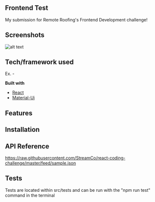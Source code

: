 ## Frontend Test
My submission for Remote Roofing's Frontend Development challenge!
 
## Screenshots
![alt text](https://drive.google.com/uc?export=view&id=1ku7Molqpo-AqZi1XZw6AW1-G1kKANBom)


## Tech/framework used
Ex. -

<b>Built with</b>
- [React](https://reactjs.org/)
- [Material-Ui](https://material-ui.com/)

## Features

## Installation


## API Reference
https://raw.githubusercontent.com/StreamCo/react-coding-challenge/master/feed/sample.json

## Tests
Tests are located within src/tests and can be run with the "npm run test" command in the terminal 

